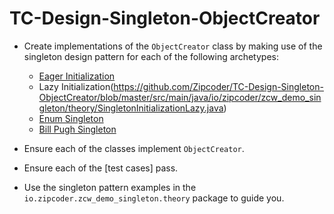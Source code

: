 # TC-Design-Singleton-ObjectCreator

* Create implementations of the `ObjectCreator` class by making use of the singleton design pattern for each of the following archetypes:
  * [Eager Initialization](https://github.com/Zipcoder/TC-Design-Singleton-ObjectCreator/blob/master/src/main/java/io/zipcoder/zcw_demo_singleton/theory/SingletonInitializationEager.java)
  * Lazy Initialization(https://github.com/Zipcoder/TC-Design-Singleton-ObjectCreator/blob/master/src/main/java/io/zipcoder/zcw_demo_singleton/theory/SingletonInitializationLazy.java)
  * [Enum Singleton](https://github.com/Zipcoder/TC-Design-Singleton-ObjectCreator/blob/master/src/main/java/io/zipcoder/zcw_demo_singleton/theory/SingletonEnum.java)
  * [Bill Pugh Singleton](https://github.com/Zipcoder/TC-Design-Singleton-ObjectCreator/blob/master/src/main/java/io/zipcoder/zcw_demo_singleton/theory/SingletonBillPugh.java)

* Ensure each of the classes implement `ObjectCreator`.
* Ensure each of the [test cases] pass.
* Use the singleton pattern examples in the `io.zipcoder.zcw_demo_singleton.theory` package to guide you.
